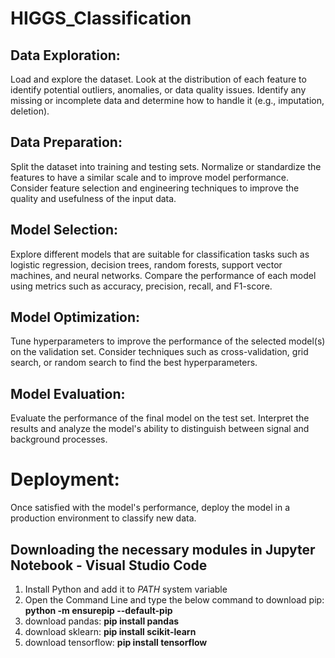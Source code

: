 # HIGGS_Classification

## Data Exploration:

Load and explore the dataset. Look at the distribution of each feature to identify potential outliers, anomalies, or data quality issues. Identify any missing or incomplete data and determine how to handle it (e.g., imputation, deletion).

## Data Preparation:

Split the dataset into training and testing sets. Normalize or standardize the features to have a similar scale and to improve model performance. Consider feature selection and engineering techniques to improve the quality and usefulness of the input data.

## Model Selection:

Explore different models that are suitable for classification tasks such as logistic regression, decision trees, random forests, support vector machines, and neural networks. Compare the performance of each model using metrics such as accuracy, precision, recall, and F1-score.

## Model Optimization:

Tune hyperparameters to improve the performance of the selected model(s) on the validation set. Consider techniques such as cross-validation, grid search, or random search to find the best hyperparameters.

## Model Evaluation:

Evaluate the performance of the final model on the test set. Interpret the results and analyze the model's ability to distinguish between signal and background processes.

# Deployment:

Once satisfied with the model's performance, deploy the model in a production environment to classify new data.

## Downloading the necessary modules in Jupyter Notebook - Visual Studio Code

1. Install Python and add it to _PATH_ system variable
2. Open the Command Line and type the below command to download pip: **python -m ensurepip --default-pip**
3. download pandas: **pip install pandas**
4. download sklearn: **pip install scikit-learn**
5. download tensorflow: **pip install tensorflow**
